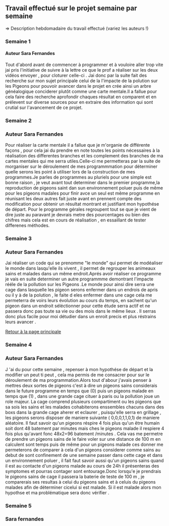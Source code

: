 ## Travail effectué sur le projet semaine par semaine

=> Description hebdomadaire du travail effectué (variez les auteurs !)

### Semaine 1
#### Auteur Sara Fernandes
 
 Tout d'abord avant de commencer à programmer et à vouloire aller trop vite jai pris l'initiative de suivre à la lettre ce que le prof a réaliser sur les deux vidéos envoyer , pour cloturer celle-ci . Jai donc par la suite fait des recherche sur mon sujet principale celui de la l'impacte de la polution sur les Pigeons pour pouvoir avancer dans le projet en crée ainsi un arbre généalogique conciderer plutôt comme une carte mentale.Il a fallue pour cela faire des recherche aprofondir chaques résultat en comparent et en prélevent sur diverse sources pour en extraire des information qui sont crutial sur l'avancement de ce projet.

### Semaine 2
### Auteur Sara Fernandes 

Pour réaliser la carte mentale il a fallue que je m'organie de différente façons , pour cela jai du prendre en note toutes les points nécessaires à la réalisation des differentes branches et les complement des branches de ma cartes mentales qui me serra utiles.Celle-ci me permetteras par la suite de morganiser sur le déroulement de mes programmmation pour déterminer quelle serons les point à utiliser lors de la construction de mes programmes.Je parles de programmes au pluriels pour une simple est bonne raison , je veut avant tout determiner dans le premier programme,la reproduction de pigeons saint dan sun environnement poluer puis de même pour les pigeons madales pour finir avce un seul est même programme en réunisant les deux autres fait juste avant en prennent compte des modification pour obtenir un résultat montrant et justifiant mon hypothése de départ.
Pour le programme gérales regroupent tout se que je vient de dire juste au paravant je devrais metre des pourcentages ou bien des chifres mais cela est en cours de réalisation , en essaillant de tester differenes méthodes.



### Semaine 3
### Auteur Sara Fernandes 

Jai réaliser un code qui se prenomme "le monde" qui permet de modéaliser le monde dans lasqu'elle ils vivent , il permet de regrouper les animeaux sains et malades dans un même endroit.Aprés avoir réaliser ce programme je vais en suite determiner un autre programmme demontrant l'impacte rééle de la pollution sur les Pigeons .Le monde pour ainsi dire serra une cage dans lasquelle les pigeon serons enfermer dans un endrois de apris ou il y à de la polution , le faite d eles enfermer dans une cage cela me permeterra de voirs leurs évolution au cours du temps, en sachent qu'un pigeon dans un endroit séléctionner pour cette étude serra actif et ne passera donc pas toute sa vie ou des mois dans le même lieux . Il serras donc plus facile pour moi détudier dans un enroit precis et plus réstrains leurs avancer .

<a href="index.html"> Retour à la page principale </a>

### Semaine 4 
### Auteur Sara Fernandes 

J 'ai du pour cette semaine , repenser à mon hypothése de départ et la modifier un peut ti peut , cela ma permis de me consacrer pour sur le déroulement de ma programmation.Alors tout d'abour j'avais penser à mettres deux sortes de pigeons c'est à dire un pigeons sains considerais dans le future programme en temps que (0)  puis un pigeons malade en temps que (1) , dans une grande cage cituer à paris ou la pollution joue un role majeur. La cage comprend plusieurs compartiment ou les pigeons que sa sois les sains et les malades cohabiterons enssembles chacuns dans des boxs dans la grande cage aherer et eclaurer , puisqu'elle serra en grillage , les pigeons serons disposer de maniere suivante ( 0,0,0,1,1,0,1) de maniere aléatoire.
Il faut savoir qu'un pigeons réspire 4 fois plus qu'un être humain soit dont 48 batement par minutes mais ches le pigeons malade il respiere 4 fois plus qu'avant fonc 48x2=96 batement /minutes . Cela vas me permetre de prendre un pigeons sains de le faire voler sur une distance de 100 m en calculent sont temps puis de même pour un pigeons malade ces donner me permeterons de comparer à cela d'un pigeons considerer comme sains au debut de sont confinement de une semaine passer dans cette cage et dans un environnement poluer , il fait faut savoir aussi qu'un pigeons sains quand il est au contacte d'un pigeons malade au cours de 24h il présenteras des symptomes et pourras contager sont entourage.Donc lorsqu'e je prendrais le pigeons sains de cage il passera la baterie de teste de 100 m , je comparerais ses resultas à celui du pigeons sains et à celuis du pigeons malades afin de déterminer cicelui si est malade.
Si il est malade alors mon hypothse et ma problématique sera donc vérifier .

### Semaine 5
### Sara fernandes 


